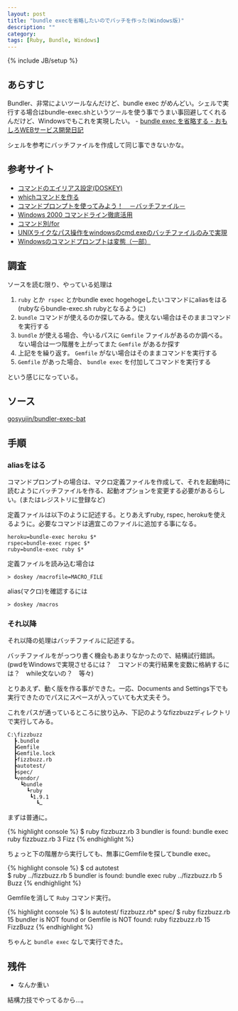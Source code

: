 ```yaml
---
layout: post
title: "bundle execを省略したいのでバッチを作った(Windows版)"
description: ""
category: 
tags: [Ruby, Bundle, Windows]
---
```

{% include JB/setup %}

## あらすじ

Bundler、非常によいツールなんだけど、bundle exec がめんどい。シェルで実行する場合はbundle-exec.shというツールを使う事でうまい事回避してくれるんだけど、Windowsでもこれを実現したい。 - [bundle exec を省略する - おもしろWEBサービス開発日記](http://d.hatena.ne.jp/willnet/20110612/1307849053)

シェルを参考にバッチファイルを作成して同じ事できないかな。

## 参考サイト

- [コマンドのエイリアス設定(DOSKEY)](http://www.adminweb.jp/command/command/index2.html)
- [whichコマンドを作る ](http://www.atmarkit.co.jp/fwin2k/win2ktips/319which/which.html)
- [コマンドプロンプトを使ってみよう！　－バッチファイル－](http://ykr414.com/dos/dos05.html#07)
- [Windows 2000 コマンドライン徹底活用](http://www.atmarkit.co.jp/fwin2k/operation/command008/command02.html)
- [コマンド別/for](http://otnx.jp/CMD/%A5%B3%A5%DE%A5%F3%A5%C9%CA%CC/for/)
- [UNIXライクなパス操作をwindowsのcmd.exeのバッチファイルのみで実現](http://pgkiss.web.fc2.com/windows/batch-file.html)
- [Windowsのコマンドプロンプトは変態（一部）](http://d.hatena.ne.jp/superstring04/20080301/1204373672)

## 調査

ソースを読む限り、やっている処理は

1. `ruby` とか` rspec` とかbundle exec hogehogeしたいコマンドにaliasをはる(rubyならbundle-exec.sh rubyとなるように)
1. `bundle` コマンドが使えるのか探してみる。使えない場合はそのままコマンドを実行する
1.  `bundle` が使える場合、今いるパスに `Gemfile` ファイルがあるのか調べる。ない場合は一つ階層を上がってまた `Gemfile` があるか探す
1. 上記をを繰り返す。 `Gemfile` がない場合はそのままコマンドを実行する
1. `Gemfile` があった場合、 `bundle exec` を付加してコマンドを実行する

という感じになっている。

## ソース

[gosyujin/bundler-exec-bat](https://github.com/gosyujin/bundler-exec-bat)

## 手順

### aliasをはる

コマンドプロンプトの場合は、マクロ定義ファイルを作成して、それを起動時に読むようにバッチファイルを作る、起動オプションを変更する必要があるらしい。(またはレジストリに登録など)

定義ファイルは以下のように記述する。とりあえずruby, rspec, herokuを使えるように。必要なコマンドは適宜このファイルに追加する事になる。

    heroku=bundle-exec heroku $*
    rspec=bundle-exec rspec $*
    ruby=bundle-exec ruby $*

定義ファイルを読み込む場合は

`> doskey /macrofile=MACRO_FILE`

alias(マクロ)を確認するには

`> doskey /macros`

### それ以降

それ以降の処理はバッチファイルに記述する。

バッチファイルをがっつり書く機会もあまりなかったので、結構試行錯誤。(pwdをWindowsで実現させるには？　コマンドの実行結果を変数に格納するには？　while文ないの？　等々)

とりあえず、動く版を作る事ができた。一応、Documents and Settings下でも実行できたのでパスにスペースが入っていても大丈夫そう。

これをパスが通っているところに放り込み、下記のようなfizzbuzzディレクトリで実行してみる。

    C:\fizzbuzz
      ┣.bundle
      ┣Gemfile
      ┣Gemfile.lock
      ┣fizzbuzz.rb
      ┣autotest/
      ┣spec/
      ┗vendor/
        ┗bundle
          ┗ruby
           ┗1.9.1
             ┗…

まずは普通に。

{% highlight console %}
$ ruby fizzbuzz.rb 3
bundler is found: bundle exec ruby fizzbuzz.rb 3
Fizz
{% endhighlight %}

ちょっと下の階層から実行しても、無事にGemfileを探してbundle exec。

{% highlight console %}
$ cd autotest\
$ ruby ../fizzbuzz.rb 5
bundler is found: bundle exec ruby ../fizzbuzz.rb 5
Buzz
{% endhighlight %}

Gemfileを消して `Ruby` コマンド実行。

{% highlight console %}
$ ls
autotest/    fizzbuzz.rb* spec/
$ ruby fizzbuzz.rb 15
bundler is NOT found or Gemfile is NOT found: ruby fizzbuzz.rb 15
FizzBuzz
{% endhighlight %}

ちゃんと `bundle exec` なしで実行できた。

## 残件

- なんか重い

結構力技でやってるから…。 
